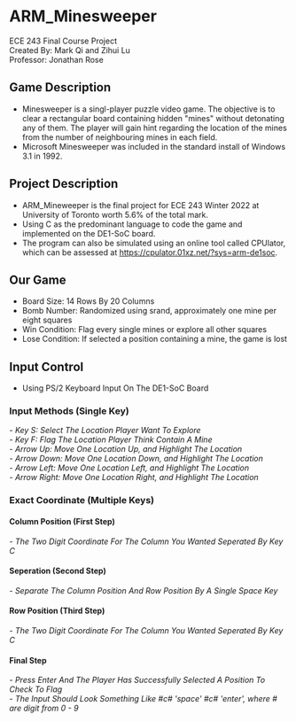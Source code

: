 # ARM_Minesweeper
ECE 243 Final Course Project <br />
Created By: Mark Qi and Zihui Lu <br />
Professor: Jonathan Rose <br />

## Game Description
- Minesweeper is a singl-player puzzle video game. The objective is to clear a rectangular board containing hidden "mines" without detonating any of them. The player will gain hint regarding the location of the mines from the number of neighbouring mines in each field. <br />
- Microsoft Minesweeper was included in the standard install of Windows 3.1 in 1992. <br />

## Project Description
- ARM_Mineweeper is the final project for ECE 243 Winter 2022 at University of Toronto worth 5.6% of the total mark. <br />
- Using C as the predominant language to code the game and implemented on the DE1-SoC board. <br />
- The program can also be simulated using an online tool called CPUlator, which can be assessed at https://cpulator.01xz.net/?sys=arm-de1soc. <br />

## Our Game
- Board Size: 14 Rows By 20 Columns <br />
- Bomb Number: Randomized using srand, approximately one mine per eight squares <br />
- Win Condition: Flag every single mines or explore all other squares <br />
- Lose Condition: If selected a position containing a mine, the game is lost <br />

## Input Control
- Using PS/2 Keyboard Input On The DE1-SoC Board
### Input Methods (Single Key)
*- Key S: Select The Location Player Want To Explore* <br />
*- Key F: Flag The Location Player Think Contain A Mine* <br />
*- Arrow Up: Move One Location Up, and Highlight The Location* <br />
*- Arrow Down: Move One Location Down, and Highlight The Location* <br />
*- Arrow Left: Move One Location Left, and Highlight The Location* <br />
*- Arrow Right: Move One Location Right, and Highlight The Location* <br />
### Exact Coordinate (Multiple Keys)
#### Column Position (First Step)
*- The Two Digit Coordinate For The Column You Wanted Seperated By Key C*
#### Seperation (Second Step)
*- Separate The Column Position And Row Position By A Single Space Key*
#### Row Position (Third Step)
*- The Two Digit Coordinate For The Column You Wanted Seperated By Key C*
#### Final Step
*- Press Enter And The Player Has Successfully Selected A Position To Check To Flag* <br />
*- The Input Should Look Something Like #c# 'space' #c# 'enter', where # are digit from 0 - 9*
